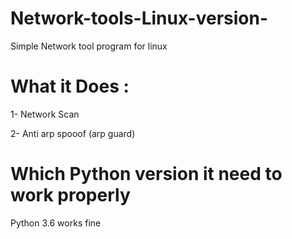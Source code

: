 # Network-tools-Linux-version-
Simple Network tool program for linux 
# What it Does : 
1- Network Scan 




2- Anti arp spooof (arp guard) 





# Which Python version it need to work properly 

Python 3.6 works fine 


 
